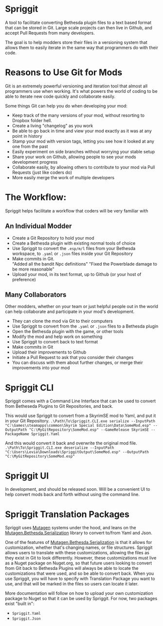 # Spriggit
A tool to facilitate converting Bethesda plugin files to a text based format that can be stored in Git.   Large scale projects can then live in Github, and accept Pull Requests from many developers.

The goal is to help modders store their files in a versioning system that allows them to easily iterate in the same way that programmers do with their code.   

# Reasons to Use Git for Mods
Git is an extremely powerful versioning and iteration tool that almost all programmers use when working.  It's what powers the world of coding to be able to iterate new code quickly and collaborate easily.  

Some things Git can help you do when developing your mod:
- Keep track of the many versions of your mod, without resorting to Dropbox folder hell.
- Create a living "changelog" as you work
- Be able to go back in time and view your mod exactly as it was at any point in history
- Stamp your mod with version tags, letting you see how it looked at any one from the past
- Easily experiment on side branches without worrying your stable setup
- Share your work on Github, allowing people to see your mods development progress
- Collaborate easily, by allowing others to contribute to your mod via Pull Requests (just like coders do)
- More easily merge the work of multiple developers 

# The Workflow:
Spriggit helps facilitate a workflow that coders will be very familiar with

## An Individual Modder
- Create a Git Repository to hold your mod
- Create a Bethesda plugin with existing normal tools of choice
- Use Spriggit to convert the `.esp/m/l` files from your Bethesda workspace, to `.yaml` or `.json` files inside your Git Repository
- Make commits in Git.  
  "Added all the bandit Npc definitions"
  "Fixed the Powerblade damage to be more reasonable"
- Upload your mod, in its text format, up to Github (or your host of preference)

## Many Collaborators
Other modders, whether on your team or just helpful people out in the world can help collaborate and participate in your mod's development.
- They can clone the mod via Git to their computers
- Use Spriggit to convert from the `.yaml` or `.json` files to a Bethesda plugin
- Open the Bethesda plugin with the game, or other tools
- Modify the mod and help work on something
- Use Spriggit to convert back to text format
- Make commits in Git
- Upload their improvements to Github
- Initiate a Pull Request to ask that you consider their changes
- You can discuss with them about further changes, or merge their improvements into your mod

# Spriggit CLI
Spriggit comes with a Command Line Interface that can be used to convert from Betheseda Plugins to Git Repositories, and back.

This would use Spriggit to convert from a SkyrimSE mod to Yaml, and put it in your Git Repository.
`.\Path\To\Spriggit.CLI.exe serialize --InputPath "C:\Games\steamapps\common\Skyrim Special Edition\Data\SomeMod.esp" --OutputPath "C:\MyGitRepository\SomeMod.esp" --GameRelease SkyrimSE --PackageName Spriggit.Yaml`

And this would convert it back and overwrite the original mod file.
`.\Path\To\Spriggit.CLI.exe deserialize --InputPath "C:\Users\Levia\Downloads\SpriggitOutput\SomeMod.esp" --OutputPath "C:\MyGitRepository\SomeMod.esp"`

# Spriggit UI
In development, and should be released soon.   Will be a convenient UI to help convert mods back and forth without using the command line.

# Spriggit Translation Packages
Spriggit uses [Mutagen](https://github.com/Mutagen-Modding/Mutagen) systems under the hood, and leans on the [Mutagen.Bethesda.Serialization](https://github.com/Mutagen-Modding/Mutagen.Bethesda.Serialization) library to convert to/from Yaml and Json.

One of the features of [Mutagen.Bethesda.Serialization](https://github.com/Mutagen-Modding/Mutagen.Bethesda.Serialization) is that it allows for customization, whether that's changing names, or file structures.  Spriggit allows users to translate with these customizations,
allowing the files as they exist in Git to look differently.   However, these customizations must live as a Nuget package on Nuget.org, so that future users looking to convert from Git back to Bethesda Plugins will always be able to locate the customizations that were used, 
and so be able to convert back.  When you use Spriggit, you will have to specify with Translation Package you want to use, and that will be marked in the files so users can locate it later.

More documentation will follow on how to upload your own customization package to Nuget so that it can be used by Spriggit.    For now, two packages exist "built in":
- `Spriggit.Yaml`
- `Spriggit.Json`

